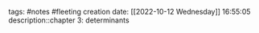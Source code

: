 tags: #notes #fleeting
creation date: [[2022-10-12 Wednesday]] 16:55:05
description::chapter 3: determinants